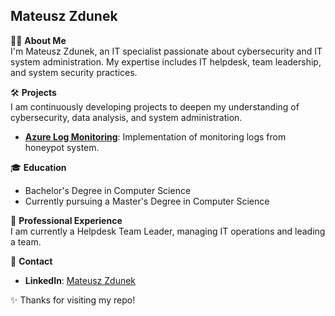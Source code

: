 ## Mateusz Zdunek

👨‍💻 **About Me**  
I'm Mateusz Zdunek, an IT specialist passionate about cybersecurity and IT system administration. My expertise includes IT helpdesk, team leadership, and system security practices.  

🛠️ **Projects**  
I am continuously developing projects to deepen my understanding of cybersecurity, data analysis, and system administration.
- **[Azure Log Monitoring](./Projects/AzureGlobalHoneypotLab/)**: Implementation of monitoring logs from honeypot system.

🎓 **Education**  
- Bachelor's Degree in Computer Science  
- Currently pursuing a Master's Degree in Computer Science  

💼 **Professional Experience**  
I am currently a Helpdesk Team Leader, managing IT operations and leading a team.  

🔗 **Contact**  
- **LinkedIn**: [Mateusz Zdunek](https://linkedin.com/in/matzdunek)

✨ Thanks for visiting my repo!
